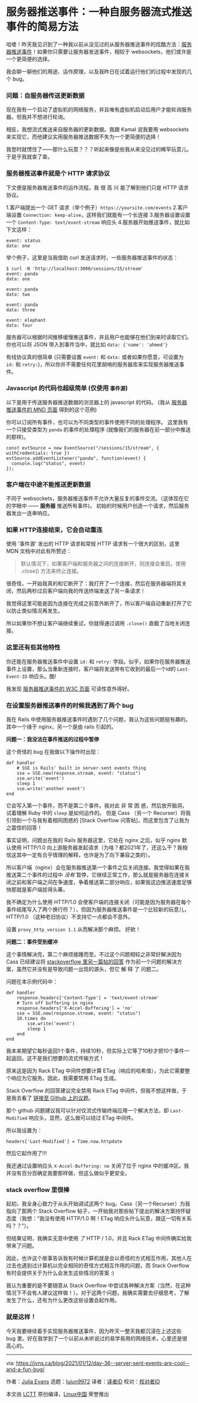 [#]: collector: (lujun9972)
[#]: translator: (Drwhooooo)
[#]: reviewer: ( )
[#]: publisher: ( )
[#]: url: ( )
[#]: subject: (Server-sent events: a simple way to stream events from a server)
[#]: via: (https://jvns.ca/blog/2021/01/12/day-36--server-sent-events-are-cool--and-a-fun-bug/)
[#]: author: (Julia Evans https://jvns.ca/)

服务器推送事件：一种自服务器流式推送事件的简易方法
======

哈喽！昨天我见识到了一种我以前从没见过的从服务器推送事件的炫酷方法：[服务器推送事件][1]！如果你只需要让服务器发送事件，相较于 websockets，他们或许是一个更简便的选择。

我会聊一聊他们的用途、运作原理，以及我昨日在试着运行他们的过程中发现的几个 bug。

### 问题：自服务器传送更新数据

现在我有一个启动了虚拟机的网络服务，并且唯有虚拟机启动后用户才能轮询服务器。但我并不想进行轮询。

相反，我想流式推送来自服务器的更新数据。我跟 Kamal 说我要用 websockets 来实现它，而他建议实用服务器推送数据不失为一个更简便的选择！

我登时就愣住了——那什么玩意？？？听起来像是些我从来没见过的稀罕玩意儿。于是乎我就查了查。

### 服务器推送事件就是个 HTTP 请求协议

下文便是服务器推送事件的运作流程。我 很 高 兴 能了解到他们只是 HTTP 请求协议。

  1.客户端提出一个 GET 请求（举个例子）`https://yoursite.com/events`
  2.客户端设置 `Connection: keep-alive`，这样我们就能有一个长连接
  3.服务器设置设置一个  `Content-Type: text/event-stream` 响应头 
  4.服务器开始推送事件，就比如下文这样：



```
event: status
data: one
```

举个例子，这里是当我借助 curl 发送请求时，一些服务器推送事件的状态：

```
$ curl -N 'http://localhost:3000/sessions/15/stream'
event: panda
data: one

event: panda
data: two

event: panda
data: three

event: elephant
data: four
```

服务器可以根据时间推移缓慢推送事件，并且用户也能够在他们到来时读取它们。你也可以将 JSON 带入到事件当中，就比如 `data: {'name': 'ahmed'}`

有线协议真的很简单 (只需要设置 `event:` 和 `data:` 或者如果你愿意，可设置为 `id:` 和 `retry:`)，所以你并不需要任何花里胡哨的服务器库来实现服务器推送事件。

### Javascript 的代码也超级简单 (仅使用 `事件源`)

以下是用于传送服务器推送数据的浏览器上的 javascript 的代码。 (我从 [服务器推送事件的 MND 页面][2] 得到的这个范例)

你可以订阅所有事件，也可以为不同类型的事件使用不同的处理程序。 这里我有一个只接受类型为 `panda` 的事件的处理程序 (就像我们的服务器在前一部分中推送的那样)。

```
const evtSource = new EventSource("/sessions/15/stream", { withCredentials: true })
evtSource.addEventListener("panda", function(event) {
  console.log("status", event)
});
```

### 客户端在中途不能推送更新数据

不同于 websockets，服务器推送事件不允许大量反复的事件交流。（这体现在它的字眼中 —— **服务器** 推送所有事件)。 初始的时候用户创造一个请求，然后服务器发出一连串响应。

### 如果 HTTP连接结束，它会自动重连

使用 '事件源' 发出的 HTTP 请求和常规 HTTP 请求有一个很大的区别，这里 MDN 文档中对此有所赘述：

> 默认情况下，如果客户端和服务器之间的连接断开，则连接会重启。使用 .close() 方法来终止连接。

很奇怪，一开始我真的和它断开了：我打开了一个连接，然后在服务器端将其关闭，然后两秒过后客户端向我的传送终端发送了另一条请求！

我觉得这里可能是因为连接在完成之前意外断开了，所以客户端自动重新打开了它以防止类似情况再发生。

所以如果你不想让客户端继续重试，你就得通过调用 `.close()` 直截了当地关闭连接。

### 这里还有些其他特性

你还能在服务器推送事件中设置 `id:` 和 `retry:` 字段。似乎，如果你在服务器推送事件上设置，那么当重新连接时，客户端将发送带有它收到的最后一个id的 `Last-Event-ID` 响应头。酷!

我发现 [服务器推送事件的 W3C 页面][3] 可读性意外得好。

### 在设置服务器推送事件的时候我遇到了两个 bug 

我在 Rails 中使用服务器推送事件时遇到了几个问题，我认为这些问题挺有趣的。其中一个缘于 nginx，另一个是由 rails 引起的。

**问题一：我没法在事件推送的过程中暂停**

这个奇怪的 bug 在我做以下操作时出现：

```
def handler
    # SSE is Rails' built in server-sent events thing
    sse = SSE.new(response.stream, event: "status")
    sse.write('event')
    sleep 1
    sse.write('another event')
end
```

它会写入第一个事件，而不是第二个事件。我对此 非 常 困 惑，然后放开脑洞，试着理解 Ruby 中的 `sleep` 是如何运作的。 但是 Cass （另一个 Recurser）将我引领到一个与我有着相同困惑的 [Stack Overflow 问答帖]，而这里包含了让我为之震惊的回答！

事实证明，问题出在我的 Rails 服务器这里，它处在 nginx 之后，似乎 nginx 默认使用 HTTP/1.0 向上游服务器发起请求（为啥？都2021年了，还这么干？我相信这其中一定有合乎情理的解释，也许是为了向下兼容之类的）。

所以客户端（nginx）会在服务器推送第一个事件之后关闭连接。我觉得如果在我推送第二个事件的过程中 _没有_ 暂停，它继续正常工作，那么就是服务器在连接关闭之前和客户端之间在争速度，争着推送第二部分响应，如果我这边推送速度足够快那就是客户端拔得头筹。

我不确定为什么使用 HTTP/1.0 会使客户端的连接关闭（可能是因为服务器在每个事件结尾写入了两个换行符？），但因为服务器推送事件是一个比较新的玩意儿，HTTP/1.0 （这种老旧协议）不支持它一点都会不意外。

设置 `proxy_http_version 1.1` 从而解决那个麻烦。 好欸！

**问题二：事件受到缓冲**

这个事情解决完，第二个麻烦接踵而至。不过这个问题相较之非常好解决因为 Cass 已经建议将 [stackoverflow 里另一篇帖的回答][5] 作为前一个问题的解决方案，虽然它并没有是导致问题一出现的源头，但它 解 释 了 问题二。

问题在本示例代码中：

```
def handler
    response.headers['Content-Type'] = 'text/event-stream'
    # Turn off buffering in nginx
    response.headers['X-Accel-Buffering'] = 'no'
    sse = SSE.new(response.stream, event: "status")
    10.times do
        sse.write('event')
        sleep 1
    end
end
```

我本来期望它每秒返回1个事件，持续10秒，但实际上它等了10秒才把10个事件一起返回。这不是我们想要的流式传输方式！

原来这是因为 Rack ETag 中间件想要计算 ETag（响应的哈希值），为此它需要整个响应为它服务。因此，我需要禁用 ETag 生成。

Stack Overflow 的回答建议完全禁用 Rack ETag 中间件，但我不想这样做，于是我去看了 [链接至 Github 上的议题][6]。

那个 github 问题建议我可以针对仅流式传输终端应用一个解决方法，即  `Last-Modified` 响应头，显然，这么做可以绕过 ETag 中间件。

所以我设置为：

```
headers['Last-Modified'] = Time.now.httpdate
```

然后它起作用了!!!

我还通过设置响应头 `X-Accel-Buffering: no` 关闭了位于 nginx 中的缓冲区。我并没有百分百确定我要那样做，但这么做似乎更安全。

### stack overflow 里很棒

起初，我全身心致力于从头开始调试这两个 bug。Cass（另一个Recurser）为我指向了那两个 Stack Overflow 帖子，一开始我对那些帖下提出的解决方案持怀疑态度（我想：“我没有使用 HTTP/1.0 啊！ETag 响应头什么玩意，跟这一切有关系吗？？”）。

但结果证明，我确实无意中使用 _了_ HTTP / 1.0，并且 Rack ETag 中间件确实给我带来了问题。

因此，也许这个故事告诉我有时候计算机就是会以奇怪的方式相互作用，其他人在过去也遇到过计算机以完全相同的奇怪方式相互作用的问题，而 Stack Overflow 有时会提供关于为什么会发生这些情况的答案 :)

我认为重要的是不要随意从 Stack Overflow 中尝试各种解决方案（当然，在这种情况下不会有人建议这样做！）。对于这两个问题，我确实需要去仔细思考，了解发生了什么，还有为什么更改这些设置会起作用。

### 就是这样！

今天我要继续着手实现服务器推送事件，因为昨天一整天我都沉浸在上述这些 bug 里。好在我学到了一个以前从未听说过的易学易用的网络技术，心里还是很高心的。

--------------------------------------------------------------------------------

via: https://jvns.ca/blog/2021/01/12/day-36--server-sent-events-are-cool--and-a-fun-bug/

作者：[Julia Evans][a]
选题：[lujun9972][b]
译者：[译者ID](https://github.com/译者ID)
校对：[校对者ID](https://github.com/校对者ID)

本文由 [LCTT](https://github.com/LCTT/TranslateProject) 原创编译，[Linux中国](https://linux.cn/) 荣誉推出

[a]: https://jvns.ca/
[b]: https://github.com/lujun9972
[1]: https://html.spec.whatwg.org/multipage/server-sent-events.html
[2]: https://developer.mozilla.org/en-US/docs/Web/API/Server-sent_events/Using_server-sent_events
[3]: https://html.spec.whatwg.org/multipage/server-sent-events.html#event-stream-interpretation
[4]: https://stackoverflow.com/questions/25660399/sse-eventsource-closes-after-first-chunk-of-data-rails-4-puma-nginx
[5]: https://stackoverflow.com/questions/63432012/server-sent-events-in-rails-not-delivered-asynchronously/65127528#65127528
[6]: https://github.com/rack/rack/issues/1619
